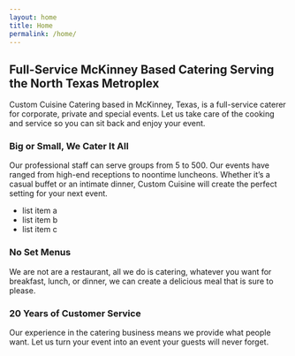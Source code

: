 ```yaml
---
layout: home
title: Home
permalink: /home/
---
```


## Full-Service McKinney Based Catering Serving the North Texas Metroplex
Custom Cuisine Catering based in McKinney, Texas, is a full-service caterer for corporate, private and special events. Let us take care of the cooking and service so you can sit back and enjoy your event.

### Big or Small, We Cater It All
Our professional staff can serve groups from 5 to 500. Our events have ranged from high-end receptions to noontime luncheons. Whether it’s a casual buffet or an intimate dinner, Custom Cuisine will create the perfect setting for your next event.

- list item a
- list item b
- list item c

### No Set Menus
We are not are a restaurant, all we do is catering, whatever you want for breakfast, lunch, or dinner, we can create a delicious meal that is sure to please.

### 20 Years of Customer Service
Our experience in the catering business means we provide what people want. Let us turn your event into an event your guests will never forget.